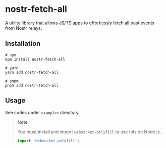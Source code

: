 # nostr-fetch-all
A utility library that allows JS/TS apps to effortlessly fetch all past events from Nostr relays.

## Installation
```
# npm
npm install nostr-fetch-all

# yarn
yarn add nostr-fetch-all

# pnpm
pnpm add nostr-fetch-all
```

## Usage
See codes under `examples` directory.

> **Note**
>
> You must install and import `websocket-polyfill` to use this on Node.js.
> ```ts
> import 'websocket-polyfill';
> ```
